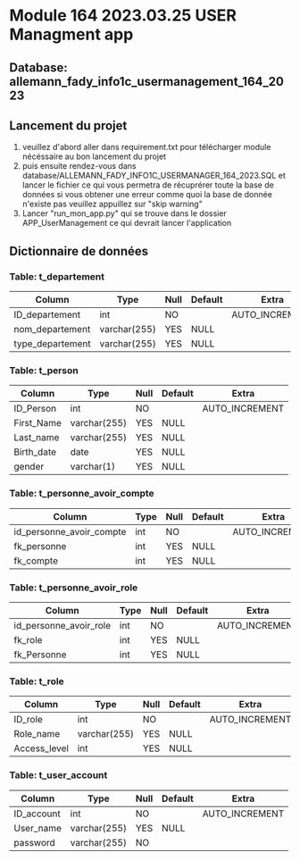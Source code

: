 # Module 164 2023.03.25 USER Managment app


## Database: allemann_fady_info1c_usermanagement_164_2023


## Lancement du projet

1. veuillez d'abord aller dans requirement.txt pour télécharger module nécéssaire au bon lancement du projet
2. puis ensuite rendez-vous dans database/ALLEMANN_FADY_INFO1C_USERMANAGER_164_2023.SQL et lancer le fichier 
    ce qui vous permetra de récuprérer toute la base de données
    si vous obtener une erreur comme quoi la base de donnée n'existe pas veuillez appuillez sur "skip warning"
3. Lancer "run_mon_app.py" qui se trouve dans le dossier APP_UserManagement ce qui devrait lancer l'application 







## Dictionnaire de données 

### Table: t_departement

| Column            | Type         | Null | Default | Extra          |
|-------------------|--------------|------|---------|----------------|
| ID_departement    | int          | NO   |         | AUTO_INCREMENT |
| nom_departement   | varchar(255) | YES  | NULL    |                |
| type_departement  | varchar(255) | YES  | NULL    |                |

### Table: t_person

| Column       | Type         | Null | Default | Extra          |
|--------------|--------------|------|---------|----------------|
| ID_Person    | int          | NO   |         | AUTO_INCREMENT |
| First_Name   | varchar(255) | YES  | NULL    |                |
| Last_name    | varchar(255) | YES  | NULL    |                |
| Birth_date   | date         | YES  | NULL    |                |
| gender       | varchar(1)   | YES  | NULL    |                |

### Table: t_personne_avoir_compte

| Column                  | Type         | Null | Default | Extra |
|-------------------------|--------------|------|---------|-------|
| id_personne_avoir_compte| int          | NO   |         | AUTO_INCREMENT |
| fk_personne             | int          | YES  | NULL    |                |
| fk_compte               | int          | YES  | NULL    |                |

### Table: t_personne_avoir_role

| Column                  | Type         | Null | Default | Extra |
|-------------------------|--------------|------|---------|-------|
| id_personne_avoir_role  | int          | NO   |         | AUTO_INCREMENT |
| fk_role                 | int          | YES  | NULL    |                |
| fk_Personne             | int          | YES  | NULL    |                |

### Table: t_role

| Column       | Type         | Null | Default | Extra          |
|--------------|--------------|------|---------|----------------|
| ID_role      | int          | NO   |         | AUTO_INCREMENT |
| Role_name    | varchar(255) | YES  | NULL    |                |
| Access_level | int          | YES  | NULL    |                |

### Table: t_user_account

| Column       | Type         | Null | Default | Extra          |
|--------------|--------------|------|---------|----------------|
| ID_account   | int          | NO   |         | AUTO_INCREMENT |
| User_name    | varchar(255) | YES  | NULL    |                |
| password     | varchar(255) | NO   |         |                |
